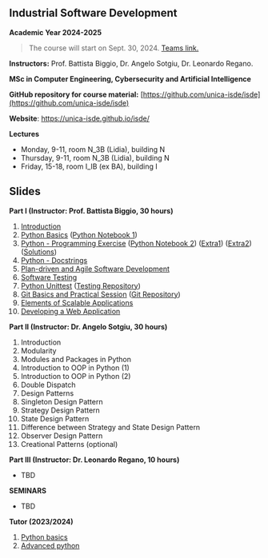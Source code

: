 ## Industrial Software Development
**Academic Year 2024-2025**

> The course will start on Sept. 30, 2024. [Teams link.](https://teams.microsoft.com/l/team/19%3Au9YoM2FdMHYkS9pv9s9cAd9dcatDbmLHXCbZhna7VsI1%40thread.tacv2/conversations?groupId=c5a0a9f3-2ceb-4824-9935-1e26472579fa&tenantId=6bfa74cc-fe34-4d57-97d3-97fd6e0edee1)

**Instructors:** Prof. Battista Biggio, Dr. Angelo Sotgiu, Dr. Leonardo Regano.

**MSc in Computer Engineering, Cybersecurity and Artificial Intelligence**

**GitHub repository for course material:** [https://github.com/unica-isde/isde](https://github.com/unica-isde/isde)

**Website**: https://unica-isde.github.io/isde/

**Lectures**
- Monday, 9-11, room N_3B (Lidia), building N
- Thursday, 9-11, room N_3B (Lidia), building N
- Friday, 15-18, room I_IB (ex BA), building I

## Slides
**Part I (Instructor: Prof. Battista Biggio, 30 hours)**

1. [Introduction](https://github.com/unica-isde/isde/blob/master/slides/01-Introduction.pdf) 
2. [Python Basics](https://github.com/unica-isde/isde/blob/master/slides/02-Python.pdf) ([Python Notebook 1](https://github.com/unica-isde/isde/blob/master/notebooks/lab01.ipynb)) 
3. [Python - Programming Exercise](https://github.com/unica-isde/isde/blob/master/slides/03-Python-MNIST.pdf) ([Python Notebook 2](https://github.com/unica-isde/isde/blob/master/notebooks/lab02.ipynb)) ([Extra1](https://github.com/unica-isde/isde/blob/master/programming-exercises/ISDe-programming-skills-01.pdf)) ([Extra2](https://github.com/unica-isde/isde/blob/master/programming-exercises/ISDe-programming-skills-02.pdf)) ([Solutions](https://github.com/unica-isde/isde/tree/master/src)) 
4. [Python - Docstrings](https://github.com/unica-isde/isde/blob/master/slides/04-Python-docstrings.pdf) 
5. [Plan-driven and Agile Software Development](https://github.com/unica-isde/isde/blob/master/slides/05-Agile.pdf) 
6. [Software Testing](https://github.com/unica-isde/isde/blob/master/slides/06-Testing.pdf) 
7. [Python Unittest](https://github.com/unica-isde/isde/blob/master/slides/07-Python-Unittest.pdf) ([Testing Repository](https://github.com/unica-isde/isde-testing))
8. [Git Basics and Practical Session](https://github.com/unica-isde/isde/blob/master/slides/08-Git.pdf) ([Git Repository](https://github.com/unica-isde/isde-git))
9. [Elements of Scalable Applications](https://github.com/unica-isde/isde/blob/master/slides/09-Scalable-Apps.pdf)
10. [Developing a Web Application](https://github.com/unica-isde/isde/blob/master/slides/10-Web-servers.pdf)

**Part II (Instructor: Dr. Angelo Sotgiu, 30 hours)**

1. Introduction 
2. Modularity 
3. Modules and Packages in Python
4. Introduction to OOP in Python (1)
5. Introduction to OOP in Python (2)
6. Double Dispatch
7. Design Patterns
8. Singleton Design Pattern
9. Strategy Design Pattern
10. State Design Pattern
11. Difference between Strategy and State Design Pattern
12. Observer Design Pattern
13. Creational Patterns (optional)

**Part III (Instructor: Dr. Leonardo Regano, 10 hours)**
* TBD

**SEMINARS**
* TBD

**Tutor (2023/2024)**

1. [Python basics](https://github.com/unica-isde/isde/blob/master/tutor/isde_tutoring_01.pdf)
2. [Advanced python](https://github.com/unica-isde/isde/blob/master/tutor/isde_tutoring_02.pdf)

